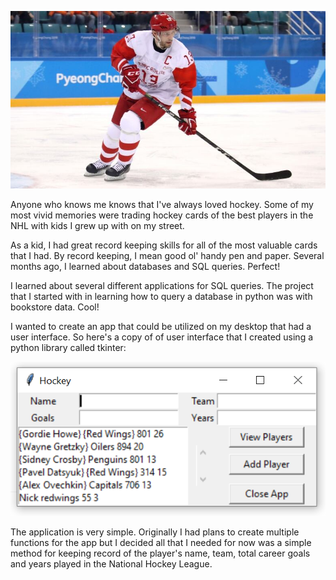 ![Common Shots](/img/pavel-datzyuk.jpg)

Anyone who knows me knows that I've always loved hockey.  Some of my most vivid memories were trading hockey cards of the best players in the NHL with kids I grew up with on my street.

As a kid, I had great record keeping skills for all of the most valuable cards that I had.  By record keeping, I mean good ol' handy pen and paper.  Several months ago, I learned about databases and SQL queries.  Perfect!

I learned about several different applications for SQL queries.  The project that I started with in learning how to query a database in python was with bookstore data.  Cool!

I wanted to create an app that could be utilized on my desktop that had a user interface.  So here's a copy of of user interface that I created using a python library called tkinter:

![User Interface](/img/sql_gui.PNG)

The application is very simple.  Originally I had plans to create multiple functions for the app but I decided all that I needed for now was a simple method for keeping record of the player's name, team, total career goals and years played in the National Hockey League.
